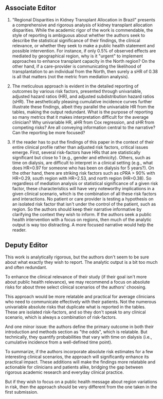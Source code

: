 ## Associate Editor

1. "Regional Disparities in Kidney Transplant Allocation in Brazil" presents a comprehensive and rigorous analysis of kidney transplant allocation disparities. While the academic rigor of the work is commendable, the style of reporting is ambiguous about whether the authors seek to describe the statistical significance of their findings, the clinical relevance,  or whether they seek to make a public health statement and possible intervention. For instance, if only 0.5% of observed effects are mediated by geographical region, why is it "urgent" to implement approaches to enhance transplant capacity in the North region? On the other hand, if a care-provider is communicating the likelihood of transplantation to an individual from the North, then surely a sHR of 0.38 is all that matters (not the metric from mediation analysis).

2. The meticulous approach is evident in the detailed reporting of outcomes by various risk factors, presented through univariable, adjusted hazard ratios (HR), and adjusted subdistribution hazard ratios (sHR). The aesthetically pleasing cumulative incidence curves further illustrate these findings, albeit they parallel the univariable HR from the tables, making the output redundant. What is the purpose of reporting so many metrics that it makes interpretation difficult for the average clinician? Why univariable HR, aHR from Cox regression, and sHR from competing risks? Are all conveying information central to the narrative? Can the reporting be more focused?

3. If  the reader has to put the findings of this paper in the context of their entire clinical profile rather than adjusted risk factors, critical issues emerge. First, several risk-factors have HRs that are statistically significant but close to 1 (e.g., gender and ethnicity). Others, such as time on dialysis, are difficult to interpret in a clinical setting (e.g., what does HR=0.97 for someone who has been on dialysis for 5 years?). On the other hand, there are striking risk factors such as cPRA > 90% with HR=0.29,  south region with HR=2.53, and north region (HR=0.38).  So regardless of mediation analysis or statistical significance of a given risk factor, these characteristics will have very noteworthy implications in a given clinical scenario, which is the combination of all these risk factors and interactions. No patient or care provider is testing a hypothesis on an isolated risk factor that isn't under the control of the patient, such as region. So the authors should keep their narrative informative by clarifying the context they wish to inform. If the authors seek a public health intervention with a focus on regions, then much of the analytic output is way too distracting. A more focused narrative would help the reader.

## Deputy Editor

This work is analytically rigorous, but the authors don't seem to be sure about what exactly they wish to report. The analytic output is a bit too much and often redundant. 

To enhance the clinical relevance of their study (if their goal isn't more about public health relevance), we may recommend a focus on absolute risks for about three select clinical scenarios of the authors' choosing. 

This approach would be more relatable and practical for average clinicians who need to communicate effectively with their patients. Not the numerous univariable absolute risks that duplicate what is reported in the tables. These are isolated risk-factors, and so they don't speak to any clinical scenario, which is always a combination of risk-factors. 

And one minor issue: the authors define the primary outcome in both their introduction and methods section as "the odds", which is relatable. But technically, they quantify probabilities that vary with time on dialysis (i.e., cumulative incidence from a well-defined time point). 

To summarize, if the authors incorporate absolute risk estimates for a few interesting clinical scenarios, the approach will significantly enhance its practical impact. These additions will make the findings more relatable and actionable for clinicians and patients alike, bridging the gap between rigorous academic research and everyday clinical practice.

But if they wish to focus on a public health message about region variations in risk, then the approach should be very different from the one taken in the first submission.
